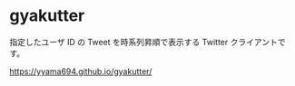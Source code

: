 # gyakutter

指定したユーザ ID の Tweet を時系列昇順で表示する Twitter クライアントです。 

https://yyama694.github.io/gyakutter/
